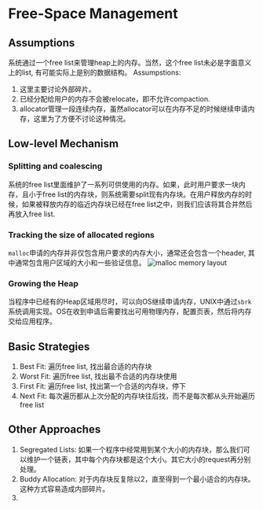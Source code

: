 # Free-Space Management
## Assumptions
系统通过一个free list来管理heap上的内存。当然，这个free list未必是字面意义上的list, 有可能实际上是别的数据结构。
Assumpstions:
1. 这里主要讨论外部碎片。
2. 已经分配给用户的内存不会被relocate，即不允许compaction.
3. allocator管理一段连续内存，虽然allocator可以在内存不足的时候继续申请内存，这里为了方便不讨论这种情况。

## Low-level Mechanism
### Splitting and coalescing
系统的free list里面维护了一系列可供使用的内存。如果，此时用户要求一块内存，且小于free list的内存块，则系统需要split现有内存块。在用户释放内存的时候，如果被释放内存的临近内存块已经在free list之中，则我们应该将其合并然后再放入free list. 

### Tracking the size of allocated regions
```malloc```申请的内存并非仅包含用户要求的内存大小，通常还会包含一个header, 其中通常包含用户区域的大小和一些验证信息。
![malloc memory layout](./malloc.png)

### Growing the Heap
当程序中已经有的Heap区域用尽时，可以向OS继续申请内存，UNIX中通过```sbrk```系统调用实现。OS在收到申请后需要找出可用物理内存，配置页表，然后将内存交给应用程序。

## Basic Strategies
1. Best Fit: 遍历free list, 找出最合适的内存块
2. Worst Fit: 遍历free list, 找出最不合适的内存块使用
3. First Fit: 遍历free list, 找出第一个合适的内存块，停下
4. Next Fit: 每次遍历都从上次分配的内存块往后找，而不是每次都从头开始遍历free list

## Other Approaches
1. Segregated Lists: 如果一个程序中经常用到某个大小的内存块，那么我们可以维护一个链表，其中每个内存块都是这个大小。其它大小的request再分别处理。
2. Buddy Allocation: 对于内存块反复除以2，直至得到一个最小适合的内存块。这种方式容易造成内部碎片。
3. 

